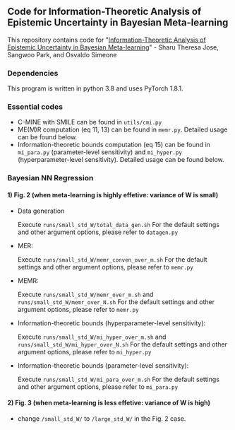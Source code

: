 ## Code for Information-Theoretic Analysis of Epistemic Uncertainty in Bayesian Meta-learning

This repository contains code for "[Information-Theoretic Analysis of Epistemic Uncertainty in Bayesian Meta-learning](https://arxiv.org/pdf/2106.00252.pdf)" - Sharu Theresa Jose, Sangwoo Park, and Osvaldo Simeone

### Dependencies

This program is written in python 3.8 and uses PyTorch 1.8.1.

### Essential codes
- C-MINE with SMILE can be found in `utils/cmi.py`
- ME(M)R computation (eq 11, 13) can be found in `memr.py`. Detailed usage can be found below.
- Information-theoretic bounds computation (eq 15) can be found in `mi_para.py` (parameter-level sensitivity) and `mi_hyper.py` (hyperparameter-level sensitivity). Detailed usage can be found below.

### Bayesian NN Regression
#### 1) Fig. 2 (when meta-learning is highly effetive: variance of W is small)
- Data generation

    Execute `runs/small_std_W/total_data_gen.sh`
    For the default settings and other argument options, please refer to `datagen.py`
- MER:

    Execute `runs/small_std_W/memr_conven_over_m.sh`
    For the default settings and other argument options, please refer to `memr.py`
- MEMR:

    Execute `runs/small_std_W/memr_over_m.sh` and `runs/small_std_W/memr_over_N.sh`
    For the default settings and other argument options, please refer to `memr.py`
- Information-theoretic bounds (hyperparameter-level sensitivity):

    Execute `runs/small_std_W/mi_hyper_over_m.sh` and `runs/small_std_W/mi_hyper_over_N.sh` 
    For the default settings and other argument options, please refer to `mi_hyper.py`
- Information-theoretic bounds (parameter-level sensitivity):

    Execute `runs/small_std_W/mi_para_over_m.sh`
    For the default settings and other argument options, please refer to `mi_para.py`
#### 2) Fig. 3 (when meta-learning is less effetive: variance of W is high)
- change `/small_std_W/` to `/large_std_W/` in the Fig. 2 case.
